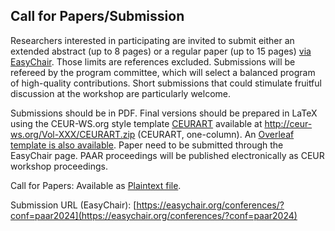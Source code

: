 ## Call for Papers/Submission

<!--<p style="border:1px solid black;padding: 2px 4px"><span style="font-weight: bold">Paper submission closed</span> since May 9, 2022</p>-->

 Researchers interested in participating are invited to submit either an extended abstract (up to 8 pages) or a regular paper (up to 15 pages) [via EasyChair](https://easychair.org/conferences/?conf=paar2024). Those limits are references excluded. Submissions will be refereed by the program committee, which will select a balanced program of high-quality contributions. Short submissions that could stimulate fruitful discussion at the workshop are particularly welcome.

Submissions should be in PDF. Final versions should be prepared in LaTeX using the CEUR-WS.org style template [CEURART](http://ceur-ws.org/Vol-XXX/CEURART.zip) available at http://ceur-ws.org/Vol-XXX/CEURART.zip (CEURART, one-column). An [Overleaf template is also available](https://www.overleaf.com/latex/templates/template-for-submissions-to-ceur-workshop-proceedings-ceur-ws-dot-org/hpvjjzhjxzjk). Paper need to be submitted through the EasyChair page. PAAR proceedings will be published electronically as CEUR workshop proceedings. 

Call for Papers: Available <!--on [EasyChair Smart CFP](TBA) or--> as [Plaintext file](cfp-paar2024.txt).

Submission URL (EasyChair): [https://easychair.org/conferences/?conf=paar2024](https://easychair.org/conferences/?conf=paar2024)

